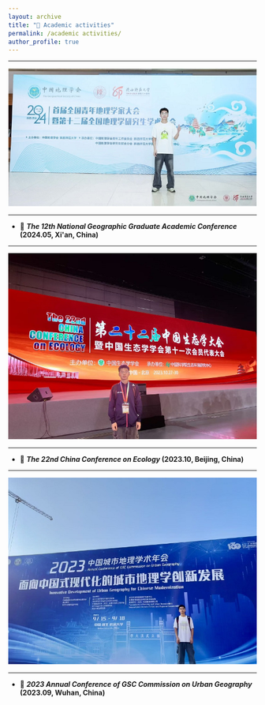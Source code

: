 ```yaml
---
layout: archive
title: "🚀 Academic activities"
permalink: /academic activities/
author_profile: true
---
```



---

<img src='/images/academic/xian1.jpg'>

---
* 🚩 **_The 12th National Geographic Graduate Academic Conference_ (2024.05, Xi'an, China)** 


---

<img src='/images/academic/beijing1.jpg'>

---
* 🚩 **_The 22nd China Conference on Ecology_ (2023.10, Beijing, China)** 




---

<img src='/images/academic/wuhan1.jpg'>

---
* 🚩 **_2023 Annual Conference of GSC Commission on Urban Geography_ (2023.09, Wuhan, China)** 
